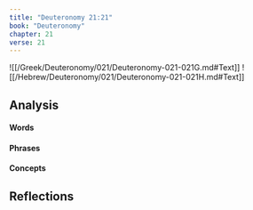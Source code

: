 ```yaml
---
title: "Deuteronomy 21:21"
book: "Deuteronomy"
chapter: 21
verse: 21
---
```

![[/Greek/Deuteronomy/021/Deuteronomy-021-021G.md#Text]]
![[/Hebrew/Deuteronomy/021/Deuteronomy-021-021H.md#Text]]

## Analysis

#### Words

#### Phrases

#### Concepts

## Reflections
